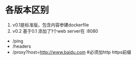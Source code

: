 # 各版本区别
1. v0.1是标准版，包含内容参建dockerfile
2. v0.2 基于0.1 添加了1个web server在 :8080
  - /ping  
  - /headers
  - /proxy?host=http://www.baidu.com      #必须加http https前缀
  

